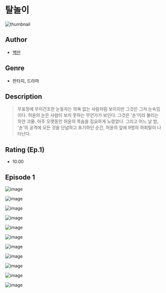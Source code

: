 # 탈놀이
![thumbnail](https://image-comic.pstatic.net/user_contents_data/challenge_comic/2023/05/25/358764/upload_4063484048095392304_480x623.jpeg)

## Author
- [백만](https://comic.naver.com/artistTitle?id=358764)

## Genre
- 판타지, 드라마

## Description
> 무표정에 무미건조한 눈동자는 의욕 없는 사람처럼 보이지만 그것은 그저 눈속임이다. 허윤의 눈은 사람이 보지 못하는 무언가가 보인다. 그것은 '손'이라 불리는 하얀 괴물. 아주 오랫동안 허윤의 목숨을 집요하게 노렸었다. 그리고 어느 날 밤, '손'의 공격에 모든 것을 단념하고 포기하던 순간, 허윤의 앞에 9명의 하회탈이 나타난다.


## Rating (Ep.1)
- 10.00

## Episode 1
![image](https://image-comic.pstatic.net/user_contents_data/challenge_comic/2023/05/23/358764/upload_4049637910179308129.jpeg)

![image](https://image-comic.pstatic.net/user_contents_data/challenge_comic/2023/05/23/358764/upload_3689401793969153123.jpeg)

![image](https://image-comic.pstatic.net/user_contents_data/challenge_comic/2023/05/23/358764/upload_3486684851480246581.jpeg)

![image](https://image-comic.pstatic.net/user_contents_data/challenge_comic/2023/05/23/358764/upload_7076616473375290161.jpeg)

![image](https://image-comic.pstatic.net/user_contents_data/challenge_comic/2023/05/23/358764/upload_7364903138630053986.jpeg)

![image](https://image-comic.pstatic.net/user_contents_data/challenge_comic/2023/05/23/358764/upload_4062916897667232563.jpeg)

![image](https://image-comic.pstatic.net/user_contents_data/challenge_comic/2023/05/23/358764/upload_3545285312285717604.jpeg)

![image](https://image-comic.pstatic.net/user_contents_data/challenge_comic/2023/05/23/358764/upload_7219895159946765873.jpeg)

![image](https://image-comic.pstatic.net/user_contents_data/challenge_comic/2023/05/23/358764/upload_7005128459884509537.jpeg)

![image](https://image-comic.pstatic.net/user_contents_data/challenge_comic/2023/05/23/358764/upload_7293353338609219170.jpeg)

![image](https://image-comic.pstatic.net/user_contents_data/challenge_comic/2023/05/23/358764/upload_7233959898762982708.jpeg)
